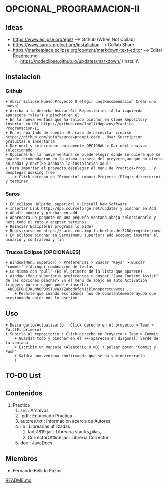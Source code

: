 # OPCIONAL_PROGRAMACION-II
## Ideas
+ https://www.eclipse.org/egit/ --> Github (When Not Collab)
+ https://www.saros-project.org/installation  --> Collab Share
+ https://marketplace.eclipse.org/content/markdown-text-editor --> Editar Readme.md
	+ https://nodeclipse.github.io/updates/markdown/ (Install)\
	
## Instalacion
### Github
	+ Abrir Eclipse Nuevo Proyecto O elegir uno(Recomendacion Crear uno nuevo)
	+ Arriba a la derecha bsucar Git Repositories (A la izquierda aparecera "view") y pinchar en el
	+ En la nueva ventana que ha salido pinchar en Clone Repository insertar en URL https://github.com/fbellidopazos/Practica-Programacion-II
	+ En el apartado de cuenta (En caso de necesitar crearse https://github.com/join?source=prompt-code , Usar Suscripcion gratuita) e insertarla 
	+ Dar next y seleccionar unicamente OPCIONAL-> Dar next una vez seleccionado
	+ Opcional(En la nueva ventana se puede elegir donde se quiere que se guarde recomendacion en la misma carpeta del proyecto,aunque no afecta en nada) y next(Se acabara la instalacion aqui)
	+ Para importar el proyecto desplegar el menu de Practica-Prog... y desplegar Working Tree
		+ Click derecho en "Proyecto" import Projects (Elegir directorio) y terminar 
### Saros
	+ En eclipse Help(Meu superior) > Install New Software
	+ Insertar Link http://dpp.sourceforge.net/update/ y pinchar en Add 
	+ Añadir nombre y pinchar en add 
	+ Aparecera un paquete en una pequeña ventana abajo seleccionarlo y next todo el rato y aceptar terminos
	+ Reinciar Eclipse(El programa lo pide)
	+ Registrarse en https://saros-con.imp.fu-berlin.de:5280/register/new
	+ En eclipse pinchar en Saros(menu superior) add account insertar el usuario y contraseña y fin
### Trucos Eclipse (OPCIONALES)
	+ Window(Menu superior) > Preferences > Buscar "Keys" > Buscar "commit" > Asingar combnacion de teclas
	+ Lo mismo con "pull" (Es el primero de la lista que aparece)
	+ Window (Menu superior)> preferences > buscar "Java Content Assist" de las opciones pinchar> En el menu de abajo en auto Activation triggers borrar o que pone e insertar .ABCDEFGHIJKLMNOPQRSTUVWXYZabcdefghijklmnopqrstuvwxyz ,; 
		+ Permite que cuando escribamos nos de constantemente ayuda que presionando enter nos lo escribe 
	
## Uso
	+ Descargarlo/Actualizarlo : Click derecho en el proyecto > Team > Pull(El primero)
	+ Subirlo al repositorio : Click derecho en Proyecto > Team > Commit 
		+ Guardar todo y pinchar en el ++(aparecen en diagonal) verde de la ventana 
		+ Escribir un mensaje (Aleatorio O NO) Y pulsar boton "Commit y Push" 
		+ Saldra una ventana confirmando que se ha subido(cerrarla
		) 
		
	

## TO-DO List


## Contenidos
1. Practica
   1. src : Archivos 
   1. .pdf : Enunciado Practica
   1. autores.txt : Informacion acerca de Autores
   1. lib : Librearias utilizadas
      1. tads1819.jar : Librearia stacks,pilas,...
      1. CorrectorOffline.jar : Libreria Corrector
   1. doc : JavaDocs

## Miembros

* Fernando Bellido Pazos


[README.md](https://github.com/adam-p/markdown-here/wiki/Markdown-Cheatsheet) 
